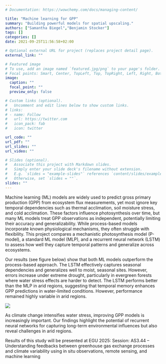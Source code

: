 ```yaml
---
# Documentation: https://wowchemy.com/docs/managing-content/

title: "Machine learning for GPP"
summary: "Building powerful models for spatial upscaling."
authors: ["Samantha Biegel","Benjamin Stocker"]
tags: []
categories: []
date: 2021-09-25T11:56:58+02:00

# Optional external URL for project (replaces project detail page).
external_link: ""

# Featured image
# To use, add an image named `featured.jpg/png` to your page's folder.
# Focal points: Smart, Center, TopLeft, Top, TopRight, Left, Right, BottomLeft, Bottom, BottomRight.
image:
  caption: ""
  focal_point: ""
  preview_only: false

# Custom links (optional).
#   Uncomment and edit lines below to show custom links.
# links:
# - name: Follow
#   url: https://twitter.com
#   icon_pack: fab
#   icon: twitter

url_code: ""
url_pdf: ""
url_slides: ""
url_video: ""

# Slides (optional).
#   Associate this project with Markdown slides.
#   Simply enter your slide deck's filename without extension.
#   E.g. `slides = "example-slides"` references `content/slides/example-slides.md`.
#   Otherwise, set `slides = ""`.
slides: ""
---
```


Machine learning (ML) models are widely used to predict gross primary production (GPP) from ecosystem flux measurements, yet most ignore key temporal dependencies such as thermal acclimation, soil moisture stress, and cold acclimation. These factors influence photosynthesis over time, but many ML models treat GPP observations as independent, potentially limiting their accuracy and generalizability. While process-based models incorporate known physiological mechanisms, they often struggle with flexibility. This project compares a mechanistic photosynthesis model (P-model), a standard ML model (MLP), and a recurrent neural network (LSTM) to assess how well they capture temporal patterns and generalize across ecosystems.
 
Our results (see figure below) show that both ML models outperform the process-based approach. The LSTM effectively captures seasonal dependencies and generalizes well to moist, seasonal sites. However, errors increase under extreme drought, particularly in evergreen forests where water stress effects are harder to detect. The LSTM performs better than the MLP in arid regions, suggesting that temporal memory enhances GPP predictions in water-limited conditions. However, performance remained highly variable in arid regions.

![](mlflx.png) 
 
As climate change intensifies water stress, improving GPP models is increasingly important. Our findings highlight the potential of recurrent neural networks for capturing long-term environmental influences but also reveal challenges in arid regions.
 
Results of this study will be presented at EGU 2025: Session: AS3.44 – Understanding feedbacks between greenhouse gas exchange processes and climate variability using in situ observations, remote sensing, and machine learning

